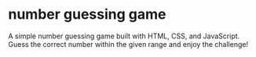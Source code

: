 # number guessing game
A simple number guessing game built with HTML, CSS, and JavaScript. Guess the correct number within the given range and enjoy the challenge!
